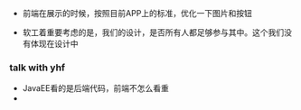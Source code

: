 * 前端在展示的时候，按照目前APP上的标准，优化一下图片和按钮

* 软工着重要考虑的是，我们的设计，是否所有人都足够参与其中。这个我们没有体现在设计中

### talk with yhf

* JavaEE看的是后端代码，前端不怎么看重
* 